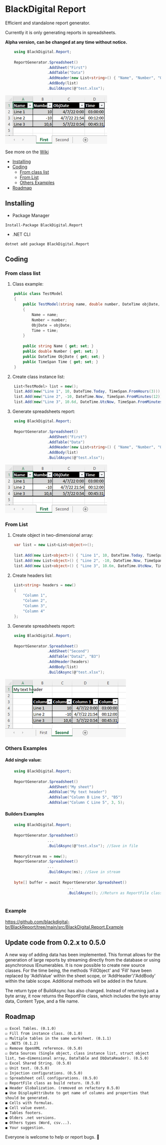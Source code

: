 # BlackDigital Report

Efficient and standalone report generator.

Currently it is only generating reports in spreadsheets.

**Alpha version, can be changed at any time without notice.**

```csharp
    using BlackDigital.Report;

    ReportGenerator.Spreadsheet()
                   .AddSheet("First")
                   .AddTable("Data")
                   .AddHeader(new List<string>() { "Name", "Number", "ObjDate", "Time" })
                   .AddBody(list)
                   .BuildAsync(@"test.xlsx");
```

![Example](https://raw.githubusercontent.com/blackdigital-br/BlackReport/main/docs/images/ClassExample.png)

See more on the [Wiki](https://github.com/blackdigital-br/BlackReport/wiki)

* [Installing](#installing)
* [Coding](#coding)
    * [From class list](#from-class-list)
    * [From List](#from-list)
    * [Others Examples](#others-examples)
* [Roadmap](#roadmap)


## Installing

* Package Manager

```
Install-Package BlackDigital.Report
```

* .NET CLI

```
dotnet add package BlackDigital.Report
```

## Coding

### From class list

1. Class example:

```csharp
    public class TestModel
    {
        public TestModel(string name, double number, DateTime objDate, TimeSpan time)
        {
            Name = name;
            Number = number;
            ObjDate = objDate;
            Time = time;            
        }

        public string Name { get; set; }
        public double Number { get; set; }
        public DateTime ObjDate { get; set; }
        public TimeSpan Time { get; set; }
    }
```

2. Create class instance list:

```csharp
    List<TestModel> list = new();
    list.Add(new("Line 1", 10, DateTime.Today, TimeSpan.FromHours(3)));
    list.Add(new("Line 2", -10, DateTime.Now, TimeSpan.FromMinutes(12)));
    list.Add(new("Line 3", 10.6d, DateTime.UtcNow, TimeSpan.FromMinutes(45).Add(TimeSpan.FromSeconds(31))));
```

3. Generate spreadsheets report:

```csharp
    using BlackDigital.Report;

    ReportGenerator.Spreadsheet()
                   .AddSheet("First")
                   .AddTable("Data")
                   .AddHeader(new List<string>() { "Name", "Number", "ObjDate", "Time" })
                   .AddBody(list)
                   .BuildAsync(@"test.xlsx");
```

![Example](https://raw.githubusercontent.com/blackdigital-br/BlackReport/main/docs/images/ClassExample.png)

### From List

1. Create object in two-dimensional array:

```csharp
    var list = new List<List<object>>();

    list.Add(new List<object>() { "Line 1", 10, DateTime.Today, TimeSpan.FromHours(3) });
    list.Add(new List<object>() { "Line 2", -10, DateTime.Now, TimeSpan.FromMinutes(12) });
    list.Add(new List<object>() { "Line 3", 10.6m, DateTime.UtcNow, TimeSpan.FromMinutes(45).Add(TimeSpan.FromSeconds(31)) });
```

2. Create headers list:

```csharp
    List<string> headers = new()
    {
        "Column 1",
        "Column 2",
        "Column 3",
        "Column 4"
    };
```

3. Generate spreadsheets report:

```csharp
    using BlackDigital.Report;

    ReportGenerator.Spreadsheet()
                   .AddSheet("Second")
                   .AddTable("Data2", "B3")
                   .AddHeader(headers)
                   .AddBody(list) 
                   .BuildAsync(@"test.xlsx");
```

![Example](https://raw.githubusercontent.com/blackdigital-br/BlackReport/main/docs/images/ListExample.png)

### Others Examples

#### Add single value:

```csharp
    using BlackDigital.Report;

    ReportGenerator.Spreadsheet()
                   .AddSheet("My sheet")
                   .AddValue("My text header")
                   .AddValue("Column B Line 5", "B5")
                   .AddValue("Column C Line 5", 3, 5);
```

#### Builders Examples

```csharp
    using BlackDigital.Report;

    ReportGenerator.Spreadsheet()
                   ...
                   .BuildAsync(@"test.xlsx"); //Save in file

    MemoryStream ms = new();
    ReportGenerator.Spreadsheet()
                   ...
                   .BuildAsync(ms); //Save in stream

    byte[] buffer = await ReportGenerator.Spreadsheet()
                            ...
                            .BuildAsync(); //Return as ReportFile class with byte array, content type and file name
    
```

### Example

https://github.com/blackdigital-br/BlackReport/tree/main/src/BlackDigital.Report.Example

## Update code from 0.2.x to 0.5.0

A new way of adding data has been implemented. This format allows for the generation of large reports by streaming directly from the database or using asynchronous IEnumerables. It is now possible to create new source classes. For the time being, the methods 'FillObject' and 'Fill' have been replaced by 'AddValue' within the sheet scope, or 'AddHeader'/'AddBody' within the table scope. Additional methods will be added in the future.

The return type of BuildAsync has also changed. Instead of returning just a byte array, it now returns the ReportFile class, which includes the byte array data, Content Type, and a file name.

## Roadmap

    ☑️ Excel Tables. (0.1.0)
    ☑️ Fill from instance class. (0.1.0)
    ☑️ Multiple tables in the same worksheet. (0.1.1)
    ☑️ .NET5 (0.1.2)
    ☑️ Remove OpenXML reference. (0.5.0)
    ☑️ Data Sources (Single object, class instance list, struct object list, two-dimensional array, DataTable and DbDataReader). (0.5.0)
    ☑️ Excel Shared String. (0.5.0)
    ☑️ Unit test. (0.5.0)
    ☑️ Injection configurations. (0.5.0)
    ☑️ Spreadsheet cell configurations. (0.5.0)
    ☑️ ReportFile class as build return. (0.5.0)
    ◼️ Header Globalization. (removed on refactory 0.5.0)
    ◼️ Use DisplayAttribute to get name of columns and properties that should be generated.
    ◼️ Cells with formulas.
    ◼️ Cell value event.
    ◼️ Tables footers.
    ◼️ Olders .net versions.
    ◼️ Others types (Word, csv...).
    ◼️ Your suggestion.


Everyone is welcome to help or report bugs. 💪    